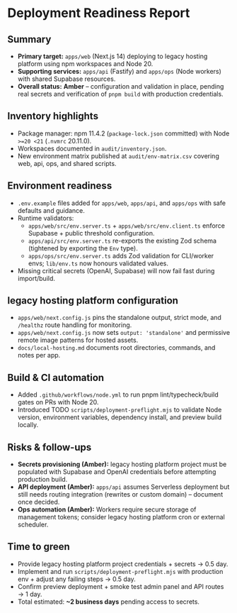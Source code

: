 # Deployment Readiness Report

## Summary
- **Primary target:** `apps/web` (Next.js 14) deploying to legacy hosting platform using npm workspaces and Node 20.
- **Supporting services:** `apps/api` (Fastify) and `apps/ops` (Node workers) with shared Supabase resources.
- **Overall status:** **Amber** – configuration and validation in place, pending real secrets and verification of `pnpm build` with production credentials.

## Inventory highlights
- Package manager: npm 11.4.2 (`package-lock.json` committed) with Node `>=20 <21` (`.nvmrc` 20.11.0).
- Workspaces documented in `audit/inventory.json`.
- New environment matrix published at `audit/env-matrix.csv` covering web, api, ops, and shared scripts.

## Environment readiness
- `.env.example` files added for `apps/web`, `apps/api`, and `apps/ops` with safe defaults and guidance.
- Runtime validators:
  - `apps/web/src/env.server.ts` + `apps/web/src/env.client.ts` enforce Supabase + public threshold configuration.
  - `apps/api/src/env.server.ts` re-exports the existing Zod schema (tightened by exporting the `Env` type).
  - `apps/ops/src/env.server.ts` adds Zod validation for CLI/worker envs; `lib/env.ts` now honours validated values.
- Missing critical secrets (OpenAI, Supabase) will now fail fast during import/build.

## legacy hosting platform configuration
- `apps/web/next.config.js` pins the standalone output, strict mode, and `/healthz` route handling for monitoring.
- `apps/web/next.config.js` now sets `output: 'standalone'` and permissive remote image patterns for hosted assets.
- `docs/local-hosting.md` documents root directories, commands, and notes per app.

## Build & CI automation
- Added `.github/workflows/node.yml` to run pnpm lint/typecheck/build gates on PRs with Node 20.
- Introduced TODO `scripts/deployment-preflight.mjs` to validate Node version, environment variables, dependency install, and preview build locally.

## Risks & follow-ups
- **Secrets provisioning (Amber):** legacy hosting platform project must be populated with Supabase and OpenAI credentials before attempting production build.
- **API deployment (Amber):** `apps/api` assumes Serverless deployment but still needs routing integration (rewrites or custom domain) – document once decided.
- **Ops automation (Amber):** Workers require secure storage of management tokens; consider legacy hosting platform cron or external scheduler.

## Time to green
- Provide legacy hosting platform project credentials + secrets → 0.5 day.
- Implement and run `scripts/deployment-preflight.mjs` with production env + adjust any failing steps → 0.5 day.
- Confirm preview deployment + smoke test admin panel and API routes → 1 day.
- Total estimated: **~2 business days** pending access to secrets.
